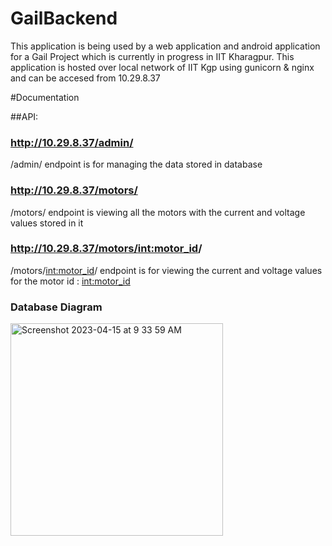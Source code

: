 # GailBackend

This application is being used by a web application and android application for a Gail Project which is currently in progress in IIT Kharagpur. This application is hosted over local network of IIT Kgp using gunicorn & nginx and can be accesed from 10.29.8.37

#Documentation

##API: 

###    http://10.29.8.37/admin/
/admin/ endpoint is for managing the data stored in database

###    http://10.29.8.37/motors/
/motors/ endpoint is viewing all the motors with the current and voltage values stored in it

###    http://10.29.8.37/motors/<int:motor_id>/
/motors/<int:motor_id>/ endpoint is for viewing the current and voltage values for the motor id : <int:motor_id>

###    Database Diagram
<img width="340" alt="Screenshot 2023-04-15 at 9 33 59 AM" src="https://user-images.githubusercontent.com/74675085/232182022-43e9cffe-b628-4c7e-9270-44e0c05419fd.png">
